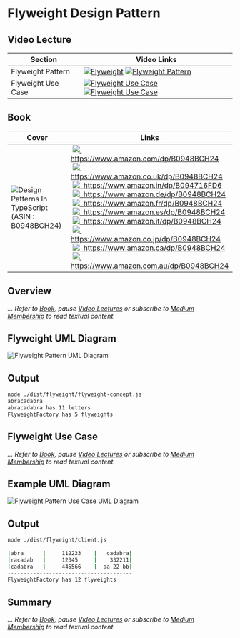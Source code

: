 # Flyweight Design Pattern

## Video Lecture

| Section            | Video Links                                                                                                                                                                                                              |
| ------------------ | ------------------------------------------------------------------------------------------------------------------------------------------------------------------------------------------------------------------------ |
| Flyweight Pattern  | <a class="udemyVideoLink" href="https://www.udemy.com/course/design-patterns-typescript/learn/lecture/26900634/?referralCode=6384C079FB0A503DB9D9" target="_blank" title="Flyweight"><img src="../img/udemy_btn_sm.gif" alt="Flyweight"/></a>&nbsp;<a id="ytVideoLink" href="https://www.youtube.com/watch?v=8y35OCxxFcw&list=PLKWUX7aMnlELvv8bXquIgxXYyHH5SFlaP" target="_blank" title="Flyweight Pattern"><img src="../img/yt_btn_sm.gif" alt="Flyweight Pattern"/></a>   |
| Flyweight Use Case | <a class="udemyVideoLink" href="https://www.udemy.com/course/design-patterns-typescript/learn/lecture/26900636/?referralCode=6384C079FB0A503DB9D9" target="_blank" title="Flyweight Use Case"><img src="../img/udemy_btn_sm.gif" alt="Flyweight Use Case"/></a>&nbsp;<a id="ytVideoLink" href="https://www.youtube.com/watch?v=nVBRPGJ8Pak&list=PLKWUX7aMnlELvv8bXquIgxXYyHH5SFlaP" target="_blank" title="Flyweight Use Case"><img src="../img/yt_btn_sm.gif" alt="Flyweight Use Case"/></a> |

## Book 

Cover | Links
-|-
![Design Patterns In TypeScript (ASIN : B0948BCH24)](../img/dp_typescript_125.jpg) | &nbsp;<a href="https://www.amazon.com/dp/B0948BCH24"><img src="../img/flag_us.gif">&nbsp; https://www.amazon.com/dp/B0948BCH24</a><br/>&nbsp;<a href="https://www.amazon.co.uk/dp/B0948BCH24"><img src="../img/flag_uk.gif">&nbsp; https://www.amazon.co.uk/dp/B0948BCH24</a><br/>&nbsp;<a href="https://www.amazon.in/dp/B094716FD6"><img src="../img/flag_in.gif">&nbsp; https://www.amazon.in/dp/B094716FD6</a><br/>&nbsp;<a href="https://www.amazon.de/dp/B0948BCH24"><img src="../img/flag_de.gif">&nbsp; https://www.amazon.de/dp/B0948BCH24</a><br/>&nbsp;<a href="https://www.amazon.fr/dp/B0948BCH24"><img src="../img/flag_fr.gif">&nbsp; https://www.amazon.fr/dp/B0948BCH24</a><br/>&nbsp;<a href="https://www.amazon.es/dp/B0948BCH24"><img src="../img/flag_es.gif">&nbsp; https://www.amazon.es/dp/B0948BCH24</a><br/>&nbsp;<a href="https://www.amazon.it/dp/B0948BCH24"><img src="../img/flag_it.gif">&nbsp; https://www.amazon.it/dp/B0948BCH24</a><br/>&nbsp;<a href="https://www.amazon.co.jp/dp/B0948BCH24"><img src="../img/flag_jp.gif">&nbsp; https://www.amazon.co.jp/dp/B0948BCH24</a><br/>&nbsp;<a href="https://www.amazon.ca/dp/B0948BCH24"><img src="../img/flag_ca.gif">&nbsp; https://www.amazon.ca/dp/B0948BCH24</a><br/>&nbsp;<a href="https://www.amazon.com.au/dp/B0948BCH24"><img src="../img/flag_au.gif">&nbsp; https://www.amazon.com.au/dp/B0948BCH24</a>

## Overview

_... Refer to [Book](https://www.amazon.com/dp/B0948BCH24), pause [Video Lectures](#videos) or subscribe to [Medium Membership](https://sean-bradley.medium.com/membership) to read textual content._

## Flyweight UML Diagram

![Flyweight Pattern UML Diagram](../img/flyweight_concept.svg)

## Output

```bash
node ./dist/flyweight/flyweight-concept.js
abracadabra
abracadabra has 11 letters
FlyweightFactory has 5 flyweights
```

## Flyweight Use Case

_... Refer to [Book](https://www.amazon.com/dp/B0948BCH24), pause [Video Lectures](#videos) or subscribe to [Medium Membership](https://sean-bradley.medium.com/membership) to read textual content._

## Example UML Diagram

![Flyweight Pattern Use Case UML Diagram](../img/flyweight_example.svg)

## Output

```bash
node ./dist/flyweight/client.js
---------------------------------------
|abra      |     112233    |   cadabra|
|racadab   |     12345     |    332211|
|cadabra   |     445566    |  aa 22 bb|
---------------------------------------
FlyweightFactory has 12 flyweights
```

## Summary

_... Refer to [Book](https://www.amazon.com/dp/B0948BCH24), pause [Video Lectures](#videos) or subscribe to [Medium Membership](https://sean-bradley.medium.com/membership) to read textual content._
